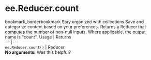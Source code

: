  
#  ee.Reducer.count
bookmark_borderbookmark Stay organized with collections  Save and categorize content based on your preferences.
Returns a Reducer that computes the number of non-null inputs. Where applicable, the output name is "count".
Usage | Returns  
---|---  
`ee.Reducer.count()` | Reducer  
**No arguments.**
Was this helpful?
